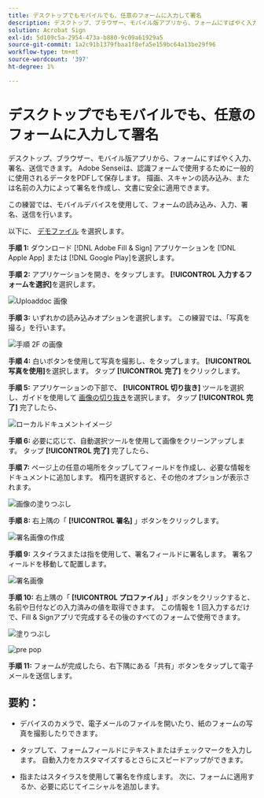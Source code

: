 ```yaml
---
title: デスクトップでもモバイルでも、任意のフォームに入力して署名
description: デスクトップ、ブラウザー、モバイル版アプリから、フォームにすばやく入力、署名、送信できます
solution: Acrobat Sign
exl-id: 5d109c5a-2954-473a-b880-9c09a61929a5
source-git-commit: 1a2c91b1379fbaa1f8efa5e159bc64a13be29f96
workflow-type: tm+mt
source-wordcount: '397'
ht-degree: 1%

---
```


# デスクトップでもモバイルでも、任意のフォームに入力して署名

デスクトップ、ブラウザー、モバイル版アプリから、フォームにすばやく入力、署名、送信できます。 Adobe Senseiは、認識フォームで使用するために一般的に使用されるデータをPDFして保存します。 描画、スキャンの読み込み、または名前の入力によって署名を作成し、文書に安全に適用できます。

この練習では、モバイルデバイスを使用して、フォームの読み込み、入力、署名、送信を行います。

以下に、 [デモファイル](assets/03_FillSignScan.zip) を選択します。

**手順 1:** ダウンロード [!DNL Adobe Fill & Sign] アプリケーションを [!DNL Apple App] または [!DNL Google Play]を選択します。

**手順 2:** アプリケーションを開き、をタップします。 **[!UICONTROL 入力するフォームを選択]**&#x200B;を選択します。

![Uploaddoc 画像](assets/mobilescan.jpg)

**手順 3:** いずれかの読み込みオプションを選択します。 この練習では、「写真を撮る」を行います。

![手順 2F の画像](assets/Step2F.jpg)

**手順 4:** 白いボタンを使用して写真を撮影し、をタップします。 **[!UICONTROL 写真を使用]**&#x200B;を選択します。 タップ **[!UICONTROL 完了]** をクリックします。

**手順 5:** アプリケーションの下部で、 **[!UICONTROL 切り抜き]** ツールを選択し、ガイドを使用して [画像の切り抜き](https://www.adobe.com/acrobat/online/crop-pdf.html)を選択します。 タップ **[!UICONTROL 完了]** 完了したら、

![ローカルドキュメントイメージ](assets/localdoc.jpg)

**手順 6:** 必要に応じて、自動選択ツールを使用して画像をクリーンアップします。 タップ **[!UICONTROL 完了]** 完了したら、

**手順 7:** ページ上の任意の場所をタップしてフィールドを作成し、必要な情報をドキュメントに追加します。 楕円を選択すると、その他のオプションが表示されます。

![画像の塗りつぶし](assets/fill.jpg)


**手順 8:** 右上隅の「 **[!UICONTROL 署名]** 」ボタンをクリックします。

![署名画像の作成](assets/createsign.jpg)

**手順 9:** スタイラスまたは指を使用して、署名フィールドに署名します。 署名フィールドを移動して配置します。

![署名画像](assets/sign.jpg)

**手順 10:** 右上隅の「 **[!UICONTROL プロファイル]** 」ボタンをクリックすると、名前や日付などの入力済みの値を取得できます。 この情報を 1 回入力するだけで、Fill &amp; Signアプリで完成するその後のすべてのフォームで使用できます。

![塗りつぶし](assets/filled.jpg)

![pre pop](assets/prepop.jpg)

**手順 11:** フォームが完成したら、右下隅にある「共有」ボタンをタップして電子メールを送信します。

## 要約：

* デバイスのカメラで、電子メールのファイルを開いたり、紙のフォームの写真を撮影したりできます。

* タップして、フォームフィールドにテキストまたはチェックマークを入力します。 自動入力をカスタマイズするとさらにスピードアップができます。

* 指またはスタイラスを使用して署名を作成します。 次に、フォームに適用するか、必要に応じてイニシャルを追加します。
